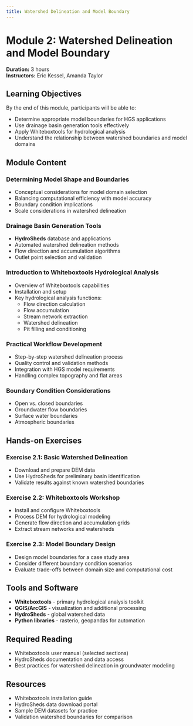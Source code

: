 ```yaml
---
title: Watershed Delineation and Model Boundary
---
```


# Module 2: Watershed Delineation and Model Boundary
**Duration:** 3 hours  
**Instructors:** Eric Kessel, Amanda Taylor

## Learning Objectives

By the end of this module, participants will be able to:
- Determine appropriate model boundaries for HGS applications
- Use drainage basin generation tools effectively
- Apply Whiteboxtools for hydrological analysis
- Understand the relationship between watershed boundaries and model domains

## Module Content

### Determining Model Shape and Boundaries
- Conceptual considerations for model domain selection
- Balancing computational efficiency with model accuracy
- Boundary condition implications
- Scale considerations in watershed delineation

### Drainage Basin Generation Tools
- **HydroSheds** database and applications
- Automated watershed delineation methods
- Flow direction and accumulation algorithms
- Outlet point selection and validation

### Introduction to Whiteboxtools Hydrological Analysis
- Overview of Whiteboxtools capabilities
- Installation and setup
- Key hydrological analysis functions:
  - Flow direction calculation
  - Flow accumulation
  - Stream network extraction
  - Watershed delineation
  - Pit filling and conditioning

### Practical Workflow Development
- Step-by-step watershed delineation process
- Quality control and validation methods
- Integration with HGS model requirements
- Handling complex topography and flat areas

### Boundary Condition Considerations
- Open vs. closed boundaries
- Groundwater flow boundaries
- Surface water boundaries
- Atmospheric boundaries

## Hands-on Exercises

### Exercise 2.1: Basic Watershed Delineation
- Download and prepare DEM data
- Use HydroSheds for preliminary basin identification
- Validate results against known watershed boundaries

### Exercise 2.2: Whiteboxtools Workshop
- Install and configure Whiteboxtools
- Process DEM for hydrological modeling
- Generate flow direction and accumulation grids
- Extract stream networks and watersheds

### Exercise 2.3: Model Boundary Design
- Design model boundaries for a case study area
- Consider different boundary condition scenarios
- Evaluate trade-offs between domain size and computational cost

## Tools and Software
- **Whiteboxtools** - primary hydrological analysis toolkit
- **QGIS/ArcGIS** - visualization and additional processing
- **HydroSheds** - global watershed data
- **Python libraries** - rasterio, geopandas for automation

## Required Reading
- Whiteboxtools user manual (selected sections)
- HydroSheds documentation and data access
- Best practices for watershed delineation in groundwater modeling

## Resources
- Whiteboxtools installation guide
- HydroSheds data download portal
- Sample DEM datasets for practice
- Validation watershed boundaries for comparison
